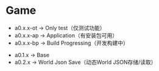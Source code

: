 # Game

* a0.x.x-ot -> Only test（仅测试功能）
* a0.x.x-ap -> Application（有安装包可用）
* a0.x.x-bp -> Build Progressing（开发构建中）

- a0.1.x -> Base
- a0.2.x -> World Json Save（动态World JSON存储/读取）